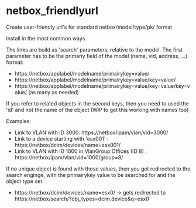 # netbox_friendlyurl
Create user-friendly url's for standard netbox/model/type/pk/ format

Install in the most common ways.

The links are build as 'search' parameters, relative to the model. The first parameter has to be the primariy field of the model (name, vid, address, ...)
format: 
* https://netbox/applabel/modelname/primairykey=value/
* https://netbox/applabel/modelname/primairykey=value/key=value/
* https://netbox/applabel/modelname/primairykey=value/key=value/key=value/ (as many as needed)

If you refer to related objects in the second keys, then you need to used the 'id' and not the name of the object (WIP to get this working with names too)

Examples:
* Link to VLAN with ID 3000: https://netbox/ipam/vlan/vid=3000/
* Link to a device starting with 'esx001' : https://netbox/dcim/devices/name=esx001/
* Link to VLAN with ID 1000 in VlanGroup Offices (ID 8) : https://netbox/ipam/vlan/vid=1000/group=8/


If no unique object is found with those values, then you get redirected to the search enginge, with the primairykey value to be searched for and the object type set.
* https://netbox/dcim/devices/name=esx0/  -> gets redirected to https://netbox/search/?obj_types=dcim.device&q=esx0

